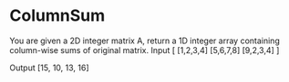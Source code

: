 # ColumnSum

You are given a 2D integer matrix A, return a 1D integer array containing column-wise sums of original matrix.
Input
[ [1,2,3,4]
  [5,6,7,8]
  [9,2,3,4] ]

Output
[15, 10, 13, 16]
